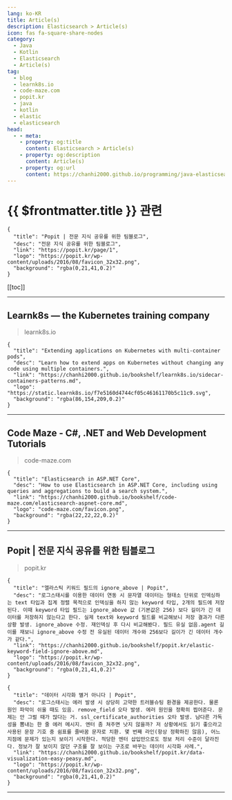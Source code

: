 ```yaml
---
lang: ko-KR
title: Article(s)
description: Elasticsearch > Article(s)
icon: fas fa-square-share-nodes
category:
  - Java
  - Kotlin
  - Elasticsearch
  - Article(s)
tag: 
  - blog
  - learnk8s.io
  - code-maze.com
  - popit.kr
  - java
  - kotlin
  - elastic
  - elasticsearch
head:
  - - meta:
    - property: og:title
      content: Elasticsearch > Article(s)
    - property: og:description
      content: Article(s)
    - property: og:url
      content: https://chanhi2000.github.io/programming/java-elasticsearch/articles/
---
```


# {{ $frontmatter.title }} 관련

<SiteInfo
  name="Learnk8s — the Kubernetes training company"
  desc="We help you get started on your Kubernetes journey through comprehensive online, in person or remote training."
  url="https://learnk8s.io/archive"
  logo="https://static.learnk8s.io/f7e5160d4744cf05c46161170b5c11c9.svg"
  preview="https://static.learnk8s.io/6dbec52a8d352b7cd5625cf903bf4de4.png"/>

<SiteInfo
  name="Code Maze - C#, .NET and Web Development Tutorials"
  desc="Welcome to Code Maze. Here, you can find C#, .NET and Web Development tutorials. Join millions of readers from all over the world."
  url="https://code-maze.com/latest-posts-on-code-maze/"
  logo="code-maze.com/favicon.png"
  preview="code-maze.com/banner.png"/>

```component VPCard
{
  "title": "Popit | 전문 지식 공유를 위한 팀블로그",
  "desc": "전문 지식 공유를 위한 팀블로그",
  "link": "https://popit.kr/page/1",
  "logo": "https://popit.kr/wp-content/uploads/2016/08/favicon_32x32.png",
  "background": "rgba(0,21,41,0.2)"
}
```

[[toc]]

---

## Learnk8s — the Kubernetes training company

> learnk8s.io

```component VPCard
{
  "title": "Extending applications on Kubernetes with multi-container pods",
  "desc": "Learn how to extend apps on Kubernetes without changing any code using multiple containers.",
  "link": "https://chanhi2000.github.io/bookshelf/learnk8s.io/sidecar-containers-patterns.md",
  "logo": "https://static.learnk8s.io/f7e5160d4744cf05c46161170b5c11c9.svg",
  "background": "rgba(86,154,209,0.2)"
}
```

<!-- END: learnk8s.io -->

---

## Code Maze - C#, .NET and Web Development Tutorials

> code-maze.com

```component VPCard
{
  "title": "Elasticsearch in ASP.NET Core",
  "desc": "How to use Elasticsearch in ASP.NET Core, including using queries and aggregations to build a search system.",
  "link": "https://chanhi2000.github.io/bookshelf/code-maze.com/elasticsearch-aspnet-core.md",
  "logo": "code-maze.com/favicon.png",
  "background": "rgba(22,22,22,0.2)"
}
```

<!-- END: code-maze.com -->

---

## Popit | 전문 지식 공유를 위한 팀블로그

> popit.kr

```component VPCard
{
  "title": "엘라스틱 키워드 필드의 ignore_above | Popit",
  "desc": "로그스태시를 이용한 데이터 연동 시 문자열 데이터는 형태소 단위로 인덱싱하는 text 타입과 집계 정렬 목적으로 인덱싱을 하지 않는 keyword 타입, 2개의 필드에 저장된다. 이때 keyword 타입 필드는 ignore_above 값 (기본값은 256) 보다 길이가 긴 데이터를 저장하지 않는다고 한다. 실제 text와 keyword 필드를 비교해보니 저장 결과가 다른 상황 발생.­ ignore_above 수정. 재인덱싱 후 다시 비교해봤다. 필드 유실 없음.agent 길이를 재보니 ignore_above 수정 전 유실된 데이터 개수와 256보다 길이가 긴 데이터 개수가 같다.",
  "link": "https://chanhi2000.github.io/bookshelf/popit.kr/elastic-keyword-field-ignore-above.md",
  "logo": "https://popit.kr/wp-content/uploads/2016/08/favicon_32x32.png",
  "background": "rgba(0,21,41,0.2)"
}
```

```component VPCard
{
  "title": "데이터 시각화 별거 아니다 | Popit",
  "desc": "로그스태시는 에러 발생 시 상당히 고약한 트러블슈팅 환경을 제공한다. 물론 원인 파악이 쉬울 때도 있음. remove_field 오타 발생. 에러 원인을 정확히 찝어준다. 문제는 안 그럴 때가 많다는 거. ssl_certificate_authorities 오타 발생. 남다른 가독성을 뽐내는 한 줄 에러 메시지. 엔터 좀 쳐주면 낫지 않을까? 저 상황에서도 읽기 좋으라고 사용된 문장 기호 중 쉼표를 줄바꿈 문자로 치환. 몇 번째 라인(항상 정확하진 않음), 어느 지점에 문제가 있는지 보이기 시작한다. 적당한 엔터 삽입만으로도 정보 처리 수준이 달라진다. 정보가 잘 보이지 않던 구조를 잘 보이는 구조로 바꾸는 데이터 시각화 사례.",
  "link": "https://chanhi2000.github.io/bookshelf/popit.kr/data-visualization-easy-peasy.md",
  "logo": "https://popit.kr/wp-content/uploads/2016/08/favicon_32x32.png",
  "background": "rgba(0,21,41,0.2)"
}
```

---

<TagLinks />